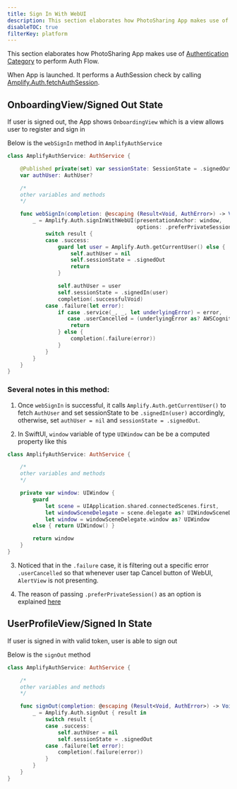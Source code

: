 ```yaml
---
title: Sign In With WebUI
description: This section elaborates how PhotoSharing App makes use of Authentication Category to perform Auth Flow.
disableTOC: true
filterKey: platform
---
```


This section elaborates how PhotoSharing App makes use of [Authentication Category](https://docs.amplify.aws/lib/auth/getting-started/q/platform/ios) to perform Auth Flow.

When App is launched. It performs a AuthSession check by calling [Amplify.Auth.fetchAuthSession](https://docs.amplify.aws/lib/auth/getting-started/q/platform/ios#check-the-current-auth-session).

## OnboardingView/Signed Out State
If user is signed out, the App shows `OnboardingView` which is a view allows user to register and sign in

Below is the `webSignIn` method in `AmplifyAuthService`
```swift
class AmplifyAuthService: AuthService {

    @Published private(set) var sessionState: SessionState = .signedOut
    var authUser: AuthUser?

    /*
    other variables and methods
    */

    func webSignIn(completion: @escaping (Result<Void, AuthError>) -> Void) {
        _ = Amplify.Auth.signInWithWebUI(presentationAnchor: window,
                                         options: .preferPrivateSession()) { result in
            switch result {
            case .success:
                guard let user = Amplify.Auth.getCurrentUser() else {
                    self.authUser = nil
                    self.sessionState = .signedOut
                    return
                }

                self.authUser = user
                self.sessionState = .signedIn(user)
                completion(.successfulVoid)
            case .failure(let error):
                if case .service(_, _, let underlyingError) = error,
                   case .userCancelled = (underlyingError as? AWSCognitoAuthError) {
                    return
                } else {
                    completion(.failure(error))
                }
            }
        }
    }
}
```

### Several notes in this method:
1. Once `webSignIn` is successful, it calls `Amplify.Auth.getCurrentUser()` to fetch `AuthUser` and set sessionState to be `.signedIn(user)` accordingly, otherwise, set `authUser = nil` and `sessionState = .signedOut`.

2. In SwiftUI, `window` variable of type `UIWindow` can be be a computed property like this

```swift
class AmplifyAuthService: AuthService {

    /*
    other variables and methods
    */

    private var window: UIWindow {
        guard
            let scene = UIApplication.shared.connectedScenes.first,
            let windowSceneDelegate = scene.delegate as? UIWindowSceneDelegate,
            let window = windowSceneDelegate.window as? UIWindow
        else { return UIWindow() }

        return window
    }
}
```

3. Noticed that in the `.failure` case, it is filtering out a specific error `.userCancelled` so that whenever user tap Cancel button of WebUI, `AlertView` is not presenting.

4. The reason of passing `.preferPrivateSession()` as an option is explained [here](https://docs.amplify.aws/lib/auth/signin_web_ui/q/platform/ios#prefer-private-session-during-signin)

## UserProfileView/Signed In State

If user is signed in with valid token, user is able to sign out

Below is the `signOut` method

```swift
class AmplifyAuthService: AuthService {

    /*
    other variables and methods
    */

    func signOut(completion: @escaping (Result<Void, AuthError>) -> Void) {
        _ = Amplify.Auth.signOut { result in
            switch result {
            case .success:
                self.authUser = nil
                self.sessionState = .signedOut
            case .failure(let error):
                completion(.failure(error))
            }
        }
    }
}
```



